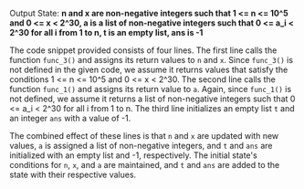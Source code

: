Output State: **n and x are non-negative integers such that 1 <= n <= 10^5 and 0 <= x < 2^30, a is a list of non-negative integers such that 0 <= a_i < 2^30 for all i from 1 to n, t is an empty list, ans is -1**

The code snippet provided consists of four lines. The first line calls the function `func_3()` and assigns its return values to `n` and `x`. Since `func_3()` is not defined in the given code, we assume it returns values that satisfy the conditions 1 <= n <= 10^5 and 0 <= x < 2^30. The second line calls the function `func_1()` and assigns its return value to `a`. Again, since `func_1()` is not defined, we assume it returns a list of non-negative integers such that 0 <= a_i < 2^30 for all i from 1 to n. The third line initializes an empty list `t` and an integer `ans` with a value of -1. 

The combined effect of these lines is that `n` and `x` are updated with new values, `a` is assigned a list of non-negative integers, and `t` and `ans` are initialized with an empty list and -1, respectively. The initial state's conditions for `n`, `x`, and `a` are maintained, and `t` and `ans` are added to the state with their respective values.